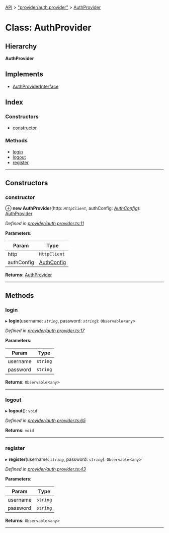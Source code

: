 [API](../README.md) > ["provider/auth.provider"](../modules/_provider_auth_provider_.md) > [AuthProvider](../classes/_provider_auth_provider_.authprovider.md)

# Class: AuthProvider

## Hierarchy

**AuthProvider**

## Implements

* [AuthProviderInterface](../interfaces/_provider_auth_provider_interface_.authproviderinterface.md)

## Index

### Constructors

* [constructor](_provider_auth_provider_.authprovider.md#constructor)

### Methods

* [login](_provider_auth_provider_.authprovider.md#login)
* [logout](_provider_auth_provider_.authprovider.md#logout)
* [register](_provider_auth_provider_.authprovider.md#register)

---

## Constructors

<a id="constructor"></a>

###  constructor

⊕ **new AuthProvider**(http: *`HttpClient`*, authConfig: *[AuthConfig](_auth_config_.authconfig.md)*): [AuthProvider](_provider_auth_provider_.authprovider.md)

*Defined in [provider/auth.provider.ts:11](https://github.com/authumn/authumn-angular/blob/04acefe/projects/authumn-angular/src/auth/provider/auth.provider.ts#L11)*

**Parameters:**

| Param | Type |
| ------ | ------ |
| http | `HttpClient` | 
| authConfig | [AuthConfig](_auth_config_.authconfig.md) | 

**Returns:** [AuthProvider](_provider_auth_provider_.authprovider.md)

___

## Methods

<a id="login"></a>

###  login

▸ **login**(username: *`string`*, password: *`string`*): `Observable`<`any`>

*Defined in [provider/auth.provider.ts:17](https://github.com/authumn/authumn-angular/blob/04acefe/projects/authumn-angular/src/auth/provider/auth.provider.ts#L17)*

**Parameters:**

| Param | Type |
| ------ | ------ |
| username | `string` | 
| password | `string` | 

**Returns:** `Observable`<`any`>

___
<a id="logout"></a>

###  logout

▸ **logout**(): `void`

*Defined in [provider/auth.provider.ts:65](https://github.com/authumn/authumn-angular/blob/04acefe/projects/authumn-angular/src/auth/provider/auth.provider.ts#L65)*

**Returns:** `void`

___
<a id="register"></a>

###  register

▸ **register**(username: *`string`*, password: *`string`*): `Observable`<`any`>

*Defined in [provider/auth.provider.ts:43](https://github.com/authumn/authumn-angular/blob/04acefe/projects/authumn-angular/src/auth/provider/auth.provider.ts#L43)*

**Parameters:**

| Param | Type |
| ------ | ------ |
| username | `string` | 
| password | `string` | 

**Returns:** `Observable`<`any`>

___

